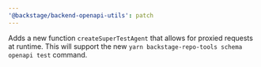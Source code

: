 ```yaml
---
'@backstage/backend-openapi-utils': patch
---
```


Adds a new function `createSuperTestAgent` that allows for proxied requests at runtime. This will support the new `yarn backstage-repo-tools schema openapi test` command.
